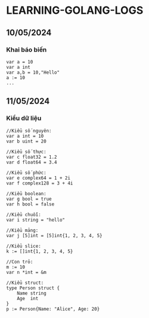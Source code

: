 # LEARNING-GOLANG-LOGS
## 10/05/2024
### Khai báo biến
```
var a = 10
var a int
var a,b = 10,"Hello"
a := 10
...
```
## 11/05/2024
### Kiểu dữ liệu
```
//Kiểu số nguyên:
var a int = 10
var b uint = 20

//Kiểu số thực:
var c float32 = 1.2
var d float64 = 3.4

//Kiểu số phức:
var e complex64 = 1 + 2i
var f complex128 = 3 + 4i

//Kiểu boolean:
var g bool = true
var h bool = false

//Kiểu chuỗi:
var i string = "hello"

//Kiểu mảng:
var j [5]int = [5]int{1, 2, 3, 4, 5}

//Kiểu slice:
k := []int{1, 2, 3, 4, 5}

//Con trỏ:
m := 10
var n *int = &m

//Kiểu struct:
type Person struct {
    Name string
    Age  int
}
p := Person{Name: "Alice", Age: 20}
```
